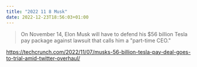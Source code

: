 ```yaml
---
title: "2022 11 8 Musk"
date: 2022-12-23T18:56:03+01:00
---
```

> On November 14, Elon Musk will have to defend his $56 billion Tesla pay package against lawsuit that calls him a "part-time CEO."

https://techcrunch.com/2022/11/07/musks-56-billion-tesla-pay-deal-goes-to-trial-amid-twitter-overhaul/